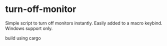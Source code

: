 # turn-off-monitor
Simple script to turn off monitors instantly. Easily added to a macro keybind. Windows support only.

build using cargo
